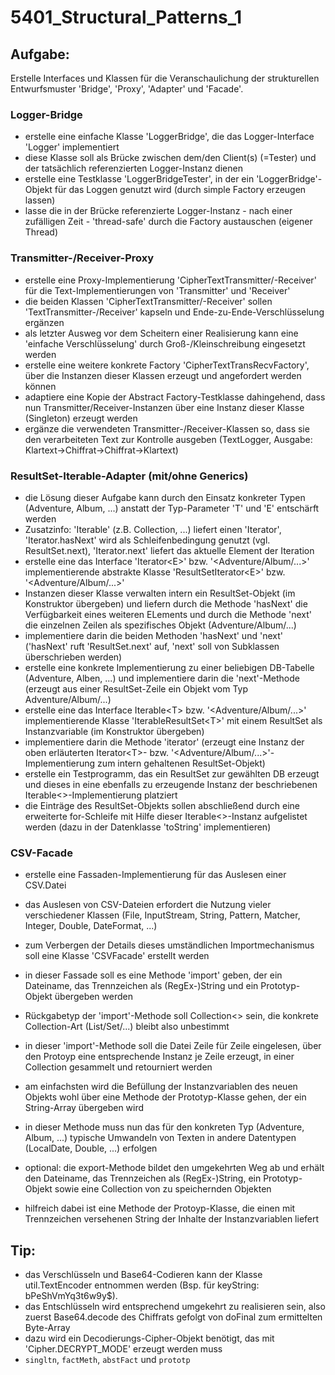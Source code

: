 # 5401_Structural_Patterns_1

## Aufgabe:
Erstelle Interfaces und Klassen für die Veranschaulichung der strukturellen Entwurfsmuster 'Bridge', 'Proxy', 'Adapter' und 'Facade'.

### Logger-Bridge
- erstelle eine einfache Klasse 'LoggerBridge', die das Logger-Interface 'Logger' implementiert
- diese Klasse soll als Brücke zwischen dem/den Client(s) (=Tester) und der tatsächlich referenzierten Logger-Instanz dienen
- erstelle eine Testklasse 'LoggerBridgeTester', in der ein 'LoggerBridge'-Objekt für das Loggen genutzt wird (durch simple Factory erzeugen lassen)
- lasse die in der Brücke referenzierte Logger-Instanz - nach einer zufälligen Zeit - 'thread-safe' durch die Factory austauschen (eigener Thread)

### Transmitter-/Receiver-Proxy
- erstelle eine Proxy-Implementierung 'CipherTextTransmitter/-Receiver' für die Text-Implementierungen von 'Transmitter' und 'Receiver' 
- die beiden Klassen 'CipherTextTransmitter/-Receiver' sollen 'TextTransmitter-/Receiver' kapseln und Ende-zu-Ende-Verschlüsselung ergänzen
- als letzter Ausweg vor dem Scheitern einer Realisierung kann eine 'einfache Verschlüsselung' durch Groß-/Kleinschreibung eingesetzt werden
- erstelle eine weitere konkrete Factory 'CipherTextTransRecvFactory', über die Instanzen dieser Klassen erzeugt und angefordert werden können
- adaptiere eine Kopie der Abstract Factory-Testklasse dahingehend, dass nun Transmitter/Receiver-Instanzen über eine Instanz dieser Klasse (Singleton) erzeugt werden
- ergänze die verwendeten Transmitter-/Receiver-Klassen so, dass sie den verarbeiteten Text zur Kontrolle ausgeben (TextLogger, Ausgabe: Klartext->Chiffrat->Chiffrat->Klartext)

### ResultSet-Iterable-Adapter (mit/ohne Generics)
- die Lösung dieser Aufgabe kann durch den Einsatz konkreter Typen (Adventure, Album, ...) anstatt der Typ-Parameter 'T' und 'E' entschärft werden
- Zusatzinfo: 'Iterable' (z.B. Collection, ...) liefert einen 'Iterator', 'Iterator.hasNext' wird als Schleifenbedingung genutzt (vgl. ResultSet.next), 'Iterator.next' liefert das aktuelle Element der Iteration
- erstelle eine das Interface 'Iterator\<E\>' bzw. '\<Adventure/Album/...\>' implementierende abstrakte Klasse 'ResultSetIterator\<E\>' bzw. '\<Adventure/Album/...\>'
- Instanzen dieser Klasse verwalten intern ein ResultSet-Objekt (im Konstruktor übergeben) und liefern durch die Methode 'hasNext' die Verfügbarkeit eines weiteren ELements und durch die Methode 'next' die einzelnen Zeilen als spezifisches Objekt (Adventure/Album/...)
- implementiere darin die beiden Methoden 'hasNext' und 'next' ('hasNext' ruft 'ResultSet.next' auf, 'next' soll von Subklassen überschrieben werden)
- erstelle eine konkrete Implementierung zu einer beliebigen DB-Tabelle (Adventure, Alben, ...) und implementiere darin die 'next'-Methode (erzeugt aus einer ResultSet-Zeile ein Objekt vom Typ Adventure/Album/...)
- erstelle eine das Interface Iterable\<T\> bzw. '\<Adventure/Album/...\>' implementierende Klasse 'IterableResultSet\<T\>' mit einem ResultSet als Instanzvariable (im Konstruktor übergeben)
- implementiere darin die Methode 'iterator' (erzeugt eine Instanz der oben erläuterten Iterator\<T\>-  bzw. '\<Adventure/Album/...\>'-Implementierung zum intern gehaltenen ResultSet-Objekt)
- erstelle ein Testprogramm, das ein ResultSet zur gewählten DB erzeugt und dieses in eine ebenfalls zu erzeugende Instanz der beschriebenen Iterable<>-Implementierung platziert
- die Einträge des ResultSet-Objekts sollen abschließend durch eine erweiterte for-Schleife mit Hilfe dieser Iterable\<\>-Instanz aufgelistet werden (dazu in der Datenklasse 'toString' implementieren)

### CSV-Facade
- erstelle eine Fassaden-Implementierung für das Auslesen einer CSV.Datei
- das Auslesen von CSV-Dateien erfordert die Nutzung vieler verschiedener Klassen (File, InputStream, String, Pattern, Matcher, Integer, Double, DateFormat, ...)
- zum Verbergen der Details dieses umständlichen Importmechanismus soll eine Klasse 'CSVFacade' erstellt werden
- in dieser Fassade soll es eine Methode 'import' geben, der ein Dateiname, das Trennzeichen als (RegEx-)String und ein Prototyp-Objekt übergeben werden
- Rückgabetyp der 'import'-Methode soll Collection<> sein, die konkrete Collection-Art (List/Set/...) bleibt also unbestimmt
- in dieser 'import'-Methode soll die Datei Zeile für Zeile eingelesen, über den Protoyp eine entsprechende Instanz je Zeile erzeugt, in einer Collection gesammelt und retourniert werden
- am einfachsten wird die Befüllung der Instanzvariablen des neuen Objekts wohl über eine Methode der Prototyp-Klasse gehen, der ein String-Array übergeben wird
- in dieser Methode muss nun das für den konkreten Typ (Adventure, Album, ...) typische Umwandeln von Texten in andere Datentypen (LocalDate, Double, ...) erfolgen
  

- optional: die export-Methode bildet den umgekehrten Weg ab und erhält den Dateiname, das Trennzeichen als (RegEx-)String, ein Prototyp-Objekt sowie eine Collection von zu speichernden Objekten
- hilfreich dabei ist eine Methode der Protoyp-Klasse, die einen mit Trennzeichen versehenen String der Inhalte der Instanzvariablen liefert
## Tip:
- das Verschlüsseln und Base64-Codieren kann der Klasse util.TextEncoder entnommen werden (Bsp. für keyString: bPeShVmYq3t6w9y$).
- das Entschlüsseln wird entsprechend umgekehrt zu realisieren sein, also zuerst Base64.decode des Chiffrats gefolgt von doFinal zum ermittelten Byte-Array
- dazu wird ein Decodierungs-Cipher-Objekt benötigt, das mit 'Cipher.DECRYPT_MODE' erzeugt werden muss
- ```singltn```, ```factMeth```, ```abstFact``` und ```prototp```
